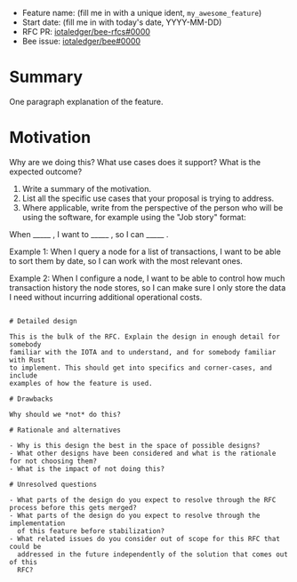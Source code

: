 + Feature name: (fill me in with a unique ident, `my_awesome_feature`)
+ Start date: (fill me in with today's date, YYYY-MM-DD)
+ RFC PR: [iotaledger/bee-rfcs#0000](https://github.com/iotaledger/bee-rfcs/pull/0000)
+ Bee issue: [iotaledger/bee#0000](https://github.com/iotaledger/bee/issues/0000)

# Summary

One paragraph explanation of the feature.

# Motivation

Why are we doing this? What use cases does it support? What is the expected outcome?

1. Write a summary of the motivation.
2. List all the specific use cases that your proposal is trying to address. 
3. Where applicable, write from the perspective of the person who will be using the software, for example using the "Job story" format:


When _____ , I want to _____ , so I can _____ .

Example 1:
When I query a node for a list of transactions, I want to be able to sort them by date, so I can work with the most relevant ones.

Example 2:
When I configure a node, I want to be able to control how much transaction history the node stores, so I can make sure I only store the data I need without incurring additional operational costs.

```

# Detailed design

This is the bulk of the RFC. Explain the design in enough detail for somebody
familiar with the IOTA and to understand, and for somebody familiar with Rust
to implement. This should get into specifics and corner-cases, and include
examples of how the feature is used.

# Drawbacks

Why should we *not* do this?

# Rationale and alternatives

- Why is this design the best in the space of possible designs?
- What other designs have been considered and what is the rationale for not choosing them?
- What is the impact of not doing this?

# Unresolved questions

- What parts of the design do you expect to resolve through the RFC process before this gets merged?
- What parts of the design do you expect to resolve through the implementation
  of this feature before stabilization?
- What related issues do you consider out of scope for this RFC that could be
  addressed in the future independently of the solution that comes out of this
  RFC?
